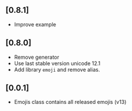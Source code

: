 ## [0.8.1]
* Improve example 
## [0.8.0]
* Remove generator
* Use last stable version unicode  12.1
* Add library `emoji` and remove alias.

## [0.0.1]

* Emojis class contains all released emojis (v13)
